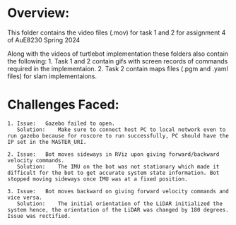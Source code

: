 # Overview:
This folder contains the video files (.mov) for task 1 and 2 for assignment 4 of AuE8230 Spring 2024

Along with the videos of turtlebot implementation these folders also contain the following:
	1. Task 1 and 2 contain gifs with screen records of commands required in the implementaion.
	2. Task 2 contain maps files (.pgm and .yaml files) for slam implementaions.
	
# Challenges Faced:
	1. Issue:	Gazebo failed to open.
	   Solution:	Make sure to connect host PC to local network even to run gazebo because for roscore to run successfully, PC should have the IP set in the MASTER_URI.
	   
	2. Issue:	Bot moves sideways in RViz upon giving forward/backward velocity commands​.
	   Solution:	The IMU on the bot was not stationary which made it difficult for the bot to get accurate system state information. Bot stopped moving sideways once IMU was at a fixed position.​
	   
	3. Issue:	Bot moves backward on giving forward velocity commands and vice versa​.
	   Solution:	The initial orientation of the LiDAR initialized the system hence, the orientation of the LiDAR was changed by 180 degrees. Issue was rectified.​
